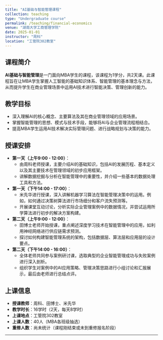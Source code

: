 ```yaml
---
title: "AI基础与智能管理课程"
collection: teaching
type: "Undergraduate course"
permalink: /teaching/financial-economics
venue: "湖南大学工商管理学院"
date: 2025-01-01
instructor: "周科"
location: "工管院302教室"
---
```


## 课程简介

**AI基础与智能管理**是一门面向MBA学生的课程，该课程为1学分，共2天课。此课程旨在让MBA学生掌握人工智能的基础知识体系、智能管理的基本理念与方法，从而提升学生在商业管理场景中运用AI技术进行智能决策、管理创新的能力。

## 教学目标

- 深入理解AI的核心概念、主要算法及其在商业管理领域的应用场景。
- 掌握智能管理的思想、模式与技术手段，能够将AI与企业管理流程相结合。
- 提高MBA学生运用AI技术解决实际管理问题、进行战略规划与决策的能力。

## 授课安排

- **第一天（上午9:00 - 12:00）**：
    - 由周科老师授课，主要介绍AI的基础知识，包括AI的发展历程、基本定义以及其主要技术在管理领域的初步应用框架。
    - 讲解数据挖掘与分析在智能管理中的重要性，并介绍一些基本的数据处理工具和方法。
- **第一天（下午14:00 - 17:00）**：
    - 米先华进行授课，深入讲解机器学习算法在智能管理决策中的运用。例如，如何通过决策树算法进行市场细分和客户流失预测等。
    - 开展课堂互动讨论，分析实际企业管理案例中的数据情况，并尝试运用所学算法进行初步的解决方案构建。
- **第二天（上午9:00 - 12:00）**：
    - 田博士老师开始授课，重点阐述深度学习技术在智能管理中的应用，如利用神经网络进行供应链需求预测。
    - 探讨如何构建智能管理系统的架构，包括数据层、算法层和应用层的设计要点。
- **第二天（下午14:00 - 16:00）**：
    - 全体老师共同参与案例研讨课，选取典型的企业智能管理成功与失败案例进行深入剖析。
    - 组织学生对案例中的AI应用策略、管理决策思路进行小组讨论和汇报展示，最后由老师进行总结点评。

## 上课信息

- **授课教师**：周科、田博士、米先华
- **教学时长**：16学时（2天，每天8学时）
- **上课地点**：工管院302教室
- **上课人数**：40人（MBA各班级抽选）
- **重修人数**：尚未统计（课程刚结束或未到重修报名阶段）

---
